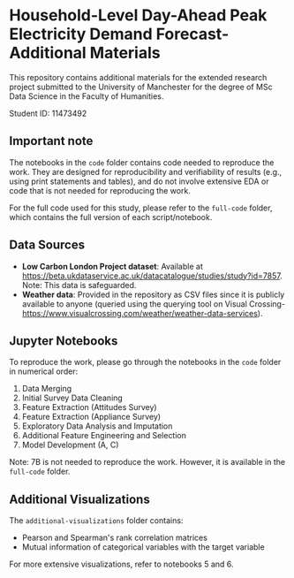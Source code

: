 # Household-Level Day-Ahead Peak Electricity Demand Forecast- Additional Materials

This repository contains additional materials for the extended research project submitted to the University of Manchester for the degree of MSc Data Science in the Faculty of Humanities.

Student ID: 11473492

## Important note

The notebooks in the `code` folder contains code needed to reproduce the work. They are designed for reproducibility and verifiability of results (e.g., using print statements and tables),
and do not involve extensive EDA or code that is not needed for reproducing the work. 

For the full code used for this study, please refer to the `full-code` folder, which contains 
the full version of each script/notebook.

## Data Sources

- **Low Carbon London Project dataset**: Available at https://beta.ukdataservice.ac.uk/datacatalogue/studies/study?id=7857. Note: This data is safeguarded.
- **Weather data**: Provided in the repository as CSV files since it is publicly available to anyone (queried using the querying tool on Visual Crossing- https://www.visualcrossing.com/weather/weather-data-services).

## Jupyter Notebooks

To reproduce the work, please go through the notebooks in the `code` folder in numerical order:

1. Data Merging
2. Initial Survey Data Cleaning
3. Feature Extraction (Attitudes Survey)
4. Feature Extraction (Appliance Survey)
5. Exploratory Data Analysis and Imputation
6. Additional Feature Engineering and Selection
7. Model Development (A, C) 

Note: 7B is not needed to reproduce the work. However, it is available in the `full-code` folder.

## Additional Visualizations

The `additional-visualizations` folder contains:
- Pearson and Spearman's rank correlation matrices
- Mutual information of categorical variables with the target variable

For more extensive visualizations, refer to notebooks 5 and 6.
